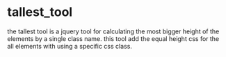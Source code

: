 # tallest_tool

the tallest tool is a jquery tool for calculating the most bigger height of the elements by a single class name.
this tool add the equal height css for the all elements with using a specific css class.
